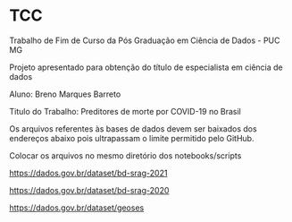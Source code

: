 # TCC
Trabalho de Fim de Curso da Pós Graduação em Ciência de Dados - PUC MG

Projeto apresentado para obtenção do título de especialista em ciência de dados

Aluno: Breno Marques Barreto

Titulo do Trabalho: Preditores de morte por COVID-19 no Brasil

Os arquivos referentes às bases de dados devem ser baixados dos endereços abaixo pois ultrapassam o limite permitido pelo GitHub.

Colocar os arquivos no mesmo diretório dos notebooks/scripts 

https://dados.gov.br/dataset/bd-srag-2021

https://dados.gov.br/dataset/bd-srag-2020

https://dados.gov.br/dataset/geoses



